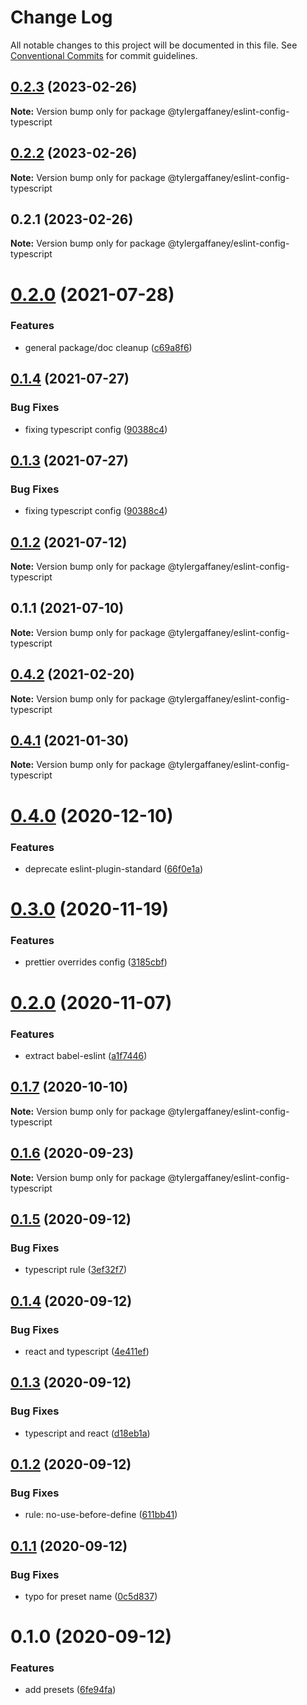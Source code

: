 # Change Log

All notable changes to this project will be documented in this file.
See [Conventional Commits](https://conventionalcommits.org) for commit guidelines.

## [0.2.3](https://github.com/tylergaffaney/configs/compare/@tylergaffaney/eslint-config-typescript@0.2.2...@tylergaffaney/eslint-config-typescript@0.2.3) (2023-02-26)

**Note:** Version bump only for package @tylergaffaney/eslint-config-typescript





## [0.2.2](https://github.com/tylergaffaney/configs/compare/@tylergaffaney/eslint-config-typescript@0.2.1...@tylergaffaney/eslint-config-typescript@0.2.2) (2023-02-26)

**Note:** Version bump only for package @tylergaffaney/eslint-config-typescript





## 0.2.1 (2023-02-26)

**Note:** Version bump only for package @tylergaffaney/eslint-config-typescript





# [0.2.0](https://github.com/tylergaffaney/configs/compare/@tylergaffaney/eslint-config-typescript@0.1.4...@tylergaffaney/eslint-config-typescript@0.2.0) (2021-07-28)


### Features

* general package/doc cleanup ([c69a8f6](https://github.com/tylergaffaney/configs/commit/c69a8f60a03531f44d7996955d48d522d9637427))





## [0.1.4](https://github.com/tylergaffaney/configs/compare/@tylergaffaney/eslint-config-typescript@0.1.2...@tylergaffaney/eslint-config-typescript@0.1.4) (2021-07-27)

### Bug Fixes

- fixing typescript config ([90388c4](https://github.com/tylergaffaney/configs/commit/90388c4a744ba11070f668e752123d549994c4fb))

## [0.1.3](https://github.com/tylergaffaney/configs/compare/@tylergaffaney/eslint-config-typescript@0.1.2...@tylergaffaney/eslint-config-typescript@0.1.3) (2021-07-27)

### Bug Fixes

- fixing typescript config ([90388c4](https://github.com/tylergaffaney/configs/commit/90388c4a744ba11070f668e752123d549994c4fb))

## [0.1.2](https://github.com/tylergaffaney/configs/compare/@tylergaffaney/eslint-config-typescript@0.1.1...@tylergaffaney/eslint-config-typescript@0.1.2) (2021-07-12)

**Note:** Version bump only for package @tylergaffaney/eslint-config-typescript

## 0.1.1 (2021-07-10)

**Note:** Version bump only for package @tylergaffaney/eslint-config-typescript

## [0.4.2](https://github.com/tylergaffaney/configs/compare/@tylergaffaney/eslint-config-typescript@0.4.1...@tylergaffaney/eslint-config-typescript@0.4.2) (2021-02-20)

**Note:** Version bump only for package @tylergaffaney/eslint-config-typescript

## [0.4.1](https://github.com/tylergaffaney/configs/compare/@tylergaffaney/eslint-config-typescript@0.4.0...@tylergaffaney/eslint-config-typescript@0.4.1) (2021-01-30)

**Note:** Version bump only for package @tylergaffaney/eslint-config-typescript

# [0.4.0](https://github.com/tylergaffaney/configs/compare/@tylergaffaney/eslint-config-typescript@0.3.0...@tylergaffaney/eslint-config-typescript@0.4.0) (2020-12-10)

### Features

- deprecate eslint-plugin-standard ([66f0e1a](https://github.com/tylergaffaney/configs/commit/66f0e1a2ca5060a631477a69d6706a6a8fda2708))

# [0.3.0](https://github.com/tylergaffaney/configs/compare/@tylergaffaney/eslint-config-typescript@0.2.0...@tylergaffaney/eslint-config-typescript@0.3.0) (2020-11-19)

### Features

- prettier overrides config ([3185cbf](https://github.com/tylergaffaney/configs/commit/3185cbf4a167796c4a702e7bc76a8193e5596551))

# [0.2.0](https://github.com/tylergaffaney/configs/compare/@tylergaffaney/eslint-config-typescript@0.1.7...@tylergaffaney/eslint-config-typescript@0.2.0) (2020-11-07)

### Features

- extract babel-eslint ([a1f7446](https://github.com/tylergaffaney/configs/commit/a1f744685ff7038a72a94a0efe69b28eb27d0a7e))

## [0.1.7](https://github.com/tylergaffaney/configs/compare/@tylergaffaney/eslint-config-typescript@0.1.6...@tylergaffaney/eslint-config-typescript@0.1.7) (2020-10-10)

**Note:** Version bump only for package @tylergaffaney/eslint-config-typescript

## [0.1.6](https://github.com/tylergaffaney/configs/compare/@tylergaffaney/eslint-config-typescript@0.1.5...@tylergaffaney/eslint-config-typescript@0.1.6) (2020-09-23)

**Note:** Version bump only for package @tylergaffaney/eslint-config-typescript

## [0.1.5](https://github.com/tylergaffaney/configs/compare/@tylergaffaney/eslint-config-typescript@0.1.4...@tylergaffaney/eslint-config-typescript@0.1.5) (2020-09-12)

### Bug Fixes

- typescript rule ([3ef32f7](https://github.com/tylergaffaney/configs/commit/3ef32f703e3d0462a8fc3848f87f5d4e1f6a60be))

## [0.1.4](https://github.com/tylergaffaney/configs/compare/@tylergaffaney/eslint-config-typescript@0.1.3...@tylergaffaney/eslint-config-typescript@0.1.4) (2020-09-12)

### Bug Fixes

- react and typescript ([4e411ef](https://github.com/tylergaffaney/configs/commit/4e411efc81523b47edb95bbf088d271b6eee011f))

## [0.1.3](https://github.com/tylergaffaney/configs/compare/@tylergaffaney/eslint-config-typescript@0.1.2...@tylergaffaney/eslint-config-typescript@0.1.3) (2020-09-12)

### Bug Fixes

- typescript and react ([d18eb1a](https://github.com/tylergaffaney/configs/commit/d18eb1a67ab0595372004a00a2acd6dca5c5466e))

## [0.1.2](https://github.com/tylergaffaney/configs/compare/@tylergaffaney/eslint-config-typescript@0.1.1...@tylergaffaney/eslint-config-typescript@0.1.2) (2020-09-12)

### Bug Fixes

- rule: no-use-before-define ([611bb41](https://github.com/tylergaffaney/configs/commit/611bb4135e2237318498fbae047beb0719c57f6c))

## [0.1.1](https://github.com/tylergaffaney/configs/compare/@tylergaffaney/eslint-config-typescript@0.1.0...@tylergaffaney/eslint-config-typescript@0.1.1) (2020-09-12)

### Bug Fixes

- typo for preset name ([0c5d837](https://github.com/tylergaffaney/configs/commit/0c5d83750ed9defbce88f6d484708524210902cc))

# 0.1.0 (2020-09-12)

### Features

- add presets ([6fe94fa](https://github.com/tylergaffaney/configs/commit/6fe94fae4ed9d80b18833c9e5a3f51f710ebda43))
